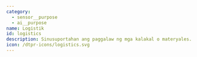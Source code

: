 ```yaml
---
category:
  - sensor__purpose
  - ai__purpose
name: Logistik
id: logistics
description: Sinusuportahan ang paggalaw ng mga kalakal o materyales.
icon: /dtpr-icons/logistics.svg
---
```



